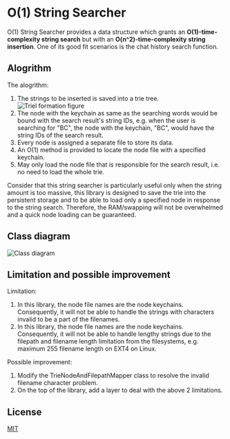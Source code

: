 # O(1) String Searcher

O(1) String Searcher provides a data structure which grants an **O(1)-time-complexity string search** but with an **O(n^2)-time-complexity string insertion**. One of its good fit scenarios is the chat history search function.

## Alogrithm

The alogrithm: 

1. The strings to be inserted is saved into a trie tree.
  ![Triel formation figure][trie-formation-figure]
1. The node with the keychain as same as the searching words would be bound with the search result's string IDs, e.g. when the user is searching for "BC", the node with the keychain, "BC", would have the string IDs of the search result.
1. Every node is assigned a separate file to store its data.
1. An O(1) method is provided to locate the node file with a specified keychain.
1. May only load the node file that is responsible for the search result, i.e. no need to load the whole trie.

Consider that this string searcher is particularly useful only when the string amount is too massive, this library is designed to save the trie into the persistent storage and to be able to load only a specified node in response to the string search. Therefore, the RAM/swapping will not be overwhelmed and a quick node loading can be guaranteed.

## Class diagram

![Class diagram][class-diagram]

## Limitation and possible improvement

Limitation:

1. In this library, the node file names are the node keychains. Consequently, it will not be able to handle the strings with characters invalid to be a part of the filenames.
1. In this library, the node file names are the node keychains. Consequently, it will not be able to handle lengthy strings due to the filepath and filename length limitation from the filesystems, e.g. maximum 255 filename length on EXT4 on Linux.

Possible improvement:

1. Modify the TrieNodeAndFilepathMapper class to resolve the invalid filename character problem.
1. On the top of the library, add a layer to deal with the above 2 limitations.

## License

[MIT][MIT-license]

[MIT-license]: LICENSE
[class-diagram]: doc/class-diagram.png
[trie-formation-figure]: doc/trie-formation.png

